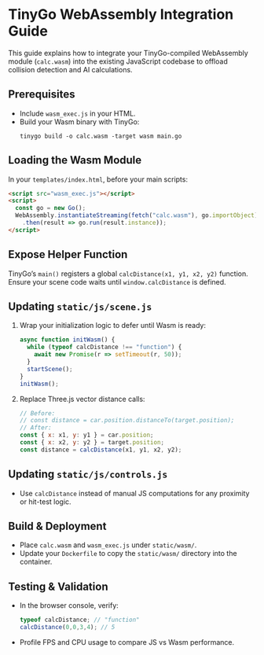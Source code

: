 # TinyGo WebAssembly Integration Guide

This guide explains how to integrate your TinyGo-compiled WebAssembly module (`calc.wasm`) into the existing JavaScript codebase to offload collision detection and AI calculations.

## Prerequisites
- Include `wasm_exec.js` in your HTML.
- Build your Wasm binary with TinyGo:
  ```
  tinygo build -o calc.wasm -target wasm main.go
  ```

## Loading the Wasm Module
In your `templates/index.html`, before your main scripts:
```html
<script src="wasm_exec.js"></script>
<script>
  const go = new Go();
  WebAssembly.instantiateStreaming(fetch("calc.wasm"), go.importObject)
    .then(result => go.run(result.instance));
</script>
```

## Expose Helper Function
TinyGo’s `main()` registers a global `calcDistance(x1, y1, x2, y2)` function. Ensure your scene code waits until `window.calcDistance` is defined.

## Updating `static/js/scene.js`
1. Wrap your initialization logic to defer until Wasm is ready:
   ```js
   async function initWasm() {
     while (typeof calcDistance !== "function") {
       await new Promise(r => setTimeout(r, 50));
     }
     startScene();
   }
   initWasm();
   ```
2. Replace Three.js vector distance calls:
   ```js
   // Before:
   // const distance = car.position.distanceTo(target.position);
   // After:
   const { x: x1, y: y1 } = car.position;
   const { x: x2, y: y2 } = target.position;
   const distance = calcDistance(x1, y1, x2, y2);
   ```

## Updating `static/js/controls.js`
- Use `calcDistance` instead of manual JS computations for any proximity or hit-test logic.

## Build & Deployment
- Place `calc.wasm` and `wasm_exec.js` under `static/wasm/`.
- Update your `Dockerfile` to copy the `static/wasm/` directory into the container.

## Testing & Validation
- In the browser console, verify:
  ```js
  typeof calcDistance; // "function"
  calcDistance(0,0,3,4); // 5
  ```
- Profile FPS and CPU usage to compare JS vs Wasm performance.